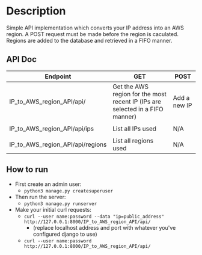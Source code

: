 # Description

Simple API implementation which converts your IP address into an AWS region. A POST request must be made before the region is caculated.
Regions are added to the database and retrieved in a FIFO manner. 

## API Doc

| Endpoint                        | GET                  | POST          |
| -------                         | ---                  | ---           |
| IP_to_AWS_region_API/api/       | Get the AWS region for the most recent IP (IPs are selected in a FIFO manner) | Add a new IP  |
|                                 |                      |               |
| IP_to_AWS_region_API/api/ips    | List all IPs used    |   N/A         | (coming soon)
|                                 |                      |               |
| IP_to_AWS_region_API/api/regions| List all regions used|   N/A         | (coming soon)

## How to run

* First create an admin user:
  * `python3 manage.py createsuperuser`
* Then run the server:
  * `python3 manage.py runserver`
* Make your initial curl requests:
  * `curl --user name:password --data "ip=public_address" http://127.0.0.1:8000/IP_to_AWS_region_API/api/`
    * (replace localhost address and port with whatever you've configured django to use)
  * `curl --user name:password http://127.0.0.1:8000/IP_to_AWS_region_API/api/ `